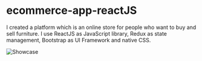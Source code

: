 # ecommerce-app-reactJS

I created a platform which is an online store for people who want to buy and sell furniture. I use ReactJS as JavaScript library, Redux as state management, Bootstrap as UI Framework and native CSS.

![Showcase](public/images/mobile.gif)
